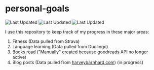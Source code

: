 # personal-goals
![Last Updated](https://img.shields.io/date/1613445613?color=FC4C02&label=Fitness%20Updated&logo=strava)
![Last Updated](https://img.shields.io/date/1613445613?color=7ac70c&label=Language%20Updated&logo=duolingo)
![Last Updated](https://img.shields.io/date/1613445613?color=e9e5cd&label=Books%20Updated&logo=goodreads)

I use this repository to keep track of my progress in these major areas:

1. Fitness (Data pulled from Strava)
2. Language learning (Data pulled from Duolingo)
3. Books read ("Manually" created because goodreads API no longer active)
4. Blog posts (Data pulled from [harveybarnhard.com](https://harveybarnhard.com)) (in progress)
